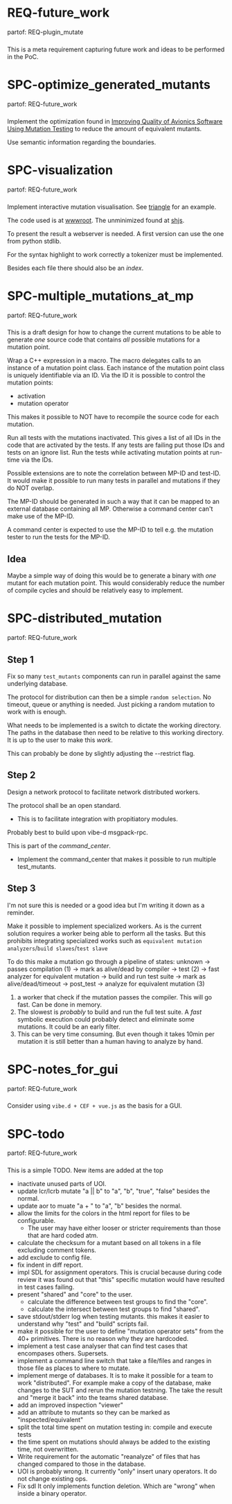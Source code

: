 # REQ-future_work
partof: REQ-plugin_mutate
###
This is a meta requirement capturing future work and ideas to be performed in
the PoC.

# SPC-optimize_generated_mutants
partof: REQ-future_work
###
Implement the optimization found in [Improving Quality of Avionics Software Using Mutation Testing](http://liu.diva-portal.org/smash/record.jsf?pid=diva2%3A707336&dswid=-3612) to reduce the amount of equivalent mutants.

Use semantic information regarding the boundaries.

# SPC-visualization
partof: REQ-future_work
###
Implement interactive mutation visualisation.
See [triangle](http://john-tornblom.github.io/llvm-p86/triangle/) for an example.

The code used is at [wwwroot](https://github.com/john-tornblom/llvm-p86/tree/master/wwwroot).
The unminimized found at [shjs](http://shjs.sourceforge.net/).

To present the result a webserver is needed.
A first version can use the one from python stdlib.

For the syntax highlight to work correctly a tokenizer must be implemented.

Besides each file there should also be an _index_.

# SPC-multiple_mutations_at_mp
partof: REQ-future_work
###
This is a draft design for how to change the current mutations to be able to
generate _one_ source code that contains _all_ possible mutations for a
mutation point.

Wrap a C++ expression in a macro.
The macro delegates calls to an instance of a mutation point class.
Each instance of the mutation point class is uniquely identifiable via an ID.
Via the ID it is possible to control the mutation points:
 - activation
 - mutation operator

This makes it possible to NOT have to recompile the source code for each mutation.

Run all tests with the mutations inactivated.
This gives a list of all IDs in the code that are activated by the tests.
If any tests are failing put those IDs and tests on an ignore list.
Run the tests while activating mutation points at run-time via the IDs.

Possible extensions are to note the correlation between MP-ID and test-ID.
It would make it possible to run many tests in parallel and mutations if they
do NOT overlap.

The MP-ID should be generated in such a way that it can be mapped to an
external database containing all MP. Otherwise a command center can't make use
of the MP-ID.

A command center is expected to use the MP-ID to tell e.g. the mutation tester
to run the tests for the MP-ID.

## Idea

Maybe a simple way of doing this would be to generate a binary with *one* mutant for each mutation point. This would considerably reduce the number of compile cycles and should be relatively easy to implement.

# SPC-distributed_mutation
partof: REQ-future_work
###

## Step 1
Fix so many `test_mutants` components can run in parallel against the same underlying database.

The protocol for distribution can then be a simple `random selection`.
No timeout, queue or anything is needed. Just picking a random mutation to work with is enough.

What needs to be implemented is a switch to dictate the working directory.
The paths in the database then need to be relative to this working directory.
It is up to the user to make this _work_.

This can probably be done by slightly adjusting the --restrict flag.

## Step 2
Design a network protocol to facilitate network distributed workers.

The protocol shall be an open standard.
 * This is to facilitate integration with propitiatory modules.

Probably best to build upon vibe-d msgpack-rpc.

This is part of the _command_center_.
 * Implement the command_center that makes it possible to run multiple test_mutants.

## Step 3
I'm not sure this is needed or a good idea but I'm writing it down as a reminder.

Make it possible to implement specialized workers.
As is the current solution requires a worker being able to perform all the tasks.
But this prohibits integrating specialized works such as `equivalent mutation analyzers`/`build slaves`/`test slave`

To do this make a mutation go through a pipeline of states:
unknown
    -> passes compilation (1)
        -> mark as alive/dead by compiler
    -> test (2)
        -> fast analyzer for equivalent mutation
        -> build and run test suite
        -> mark as alive/dead/timeout
    -> post_test
        -> analyze for equivalent mutation (3)
1. a worker that check if the mutation passes the compiler. This will go fast. Can be done in memory.
2. The slowest is _probably_ to build and run the full test suite.
    A _fast_ symbolic execution could probably detect and eliminate some mutations.
    It could be an early filter.
3. This can be very time consuming.
    But even though it takes 10min per mutation it is still better than a human having to analyze by hand.

# SPC-notes_for_gui
partof: REQ-future_work
###

Consider using `vibe.d + CEF + vue.js` as the basis for a GUI.

# SPC-todo
partof: REQ-future_work
###
This is a simple TODO.
New items are added at the top

 * inactivate unused parts of UOI.
 * update lcr/lcrb mutate "a || b" to "a", "b", "true", "false" besides the normal.
 * update aor to muate "a + " to "a", "b" besides the normal.
 * allow the limits for the colors in the html report for files to be configurable.
    * The user may have either looser or stricter requirements than those that are hard coded atm.
 * calculate the checksum for a mutant based on all tokens in a file excluding comment tokens.
 * add exclude to config file.
 * fix indent in diff report.
 * impl SDL for assignment operators. This is crucial because during code review it was found out that "this" specific mutation would have resulted in test cases failing.
 * present "shared" and "core" to the user.
     * calculate the difference between test groups to find the "core".
     * calculate the intersect between test groups to find "shared".
 * save stdout/stderr log when testing mutants. this makes it easier to understand why "test" and "build" scripts fail.
 * make it possible for the user to define "mutation operator sets" from the 40+ primitives. There is no reason why they are hardcoded.
 * implement a test case analyser that can find test cases that encompases others. Supersets.
 * implement a command line switch that take a file/files and ranges in those file as places to where to mutate.
 * implement merge of databases. It is to make it possible for a team to work "distributed".
   For example make a copy of the database, make changes to the SUT and rerun the mutation testning.
   The take the result and "merge it back" into the teams shared database.
 * add an improved inspection "viewer"
 * add an attribute to mutants so they can be marked as "inspected/equivalent"
 * split the total time spent on mutation testing in: compile and execute tests
 * the time spent on mutations should always be added to the existing time, not overwritten.
 * Write requirement for the automatic "reanalyze" of files that has changed
   compared to those in the database.
 * UOI is probably wrong. It currently "only" insert unary operators. It do not change existing ops.
 * Fix sdl
     It only implements function deletion. Which are "wrong" when inside a binary operator.
